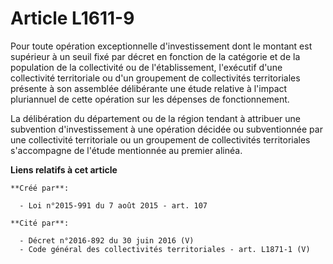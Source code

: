 # Article L1611-9

Pour toute opération exceptionnelle d'investissement dont le montant est supérieur à un seuil fixé par décret en fonction de
la catégorie et de la population de la collectivité ou de l'établissement, l'exécutif d'une collectivité territoriale ou d'un
groupement de collectivités territoriales présente à son assemblée délibérante une étude relative à l'impact pluriannuel de
cette opération sur les dépenses de fonctionnement. 

La délibération du département ou de la région tendant à attribuer une subvention d'investissement à une opération décidée ou
subventionnée par une collectivité territoriale ou un groupement de collectivités territoriales s'accompagne de l'étude
mentionnée au premier alinéa.

**Liens relatifs à cet article**

	**Créé par**:

	  - Loi n°2015-991 du 7 août 2015 - art. 107

	**Cité par**:

	  - Décret n°2016-892 du 30 juin 2016 (V)
	  - Code général des collectivités territoriales - art. L1871-1 (V)
